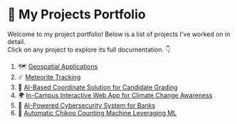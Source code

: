 # 🚀 My Projects Portfolio

Welcome to my project portfolio! Below is a list of projects I've worked on in detail.  
Click on any project to explore its full documentation. 👇

1. 🗺️ [Geospatial Applications](Geospatial-Applications.md)  
2. ☄️ [Meteorite Tracking](Meteorite-Tracking.md)  
3. 🤖 [AI-Based Coordinate Solution for Candidate Grading](AI-Coordinate-Grading.md)  
4. 🌍 [In-Campus Interactive Web App for Climate Change Awareness](Climate-Change-WebApp.md)  
5. 🔐 [AI-Powered Cybersecurity System for Banks](Cybersecurity-System.md)  
6. 🥭 [Automatic Chikoo Counting Machine Leveraging ML](Chikoo-Counting-ML.md) 
